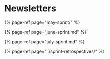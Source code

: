 # Newsletters



{% page-ref page="may-sprint/" %}

{% page-ref page="june-sprint.md" %}

{% page-ref page="july-sprint.md" %}

{% page-ref page="../sprint-retrospectives/" %}

